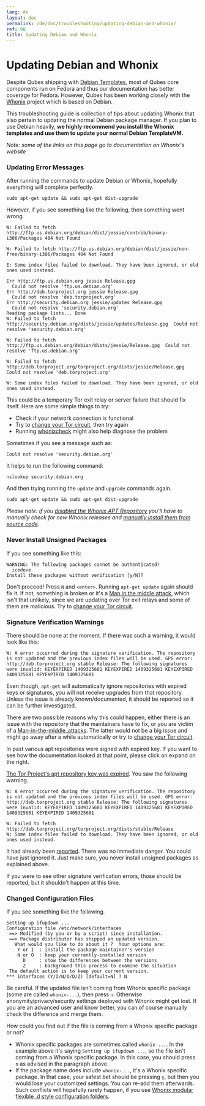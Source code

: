 ```yaml
---
lang: de
layout: doc
permalink: /de/doc/troubleshooting/updating-debian-and-whonix/
ref: 98
title: Updating Debian and Whonix
---
```


# Updating Debian and Whonix
<a id="updating-debian-and-whonix"></a>

Despite Qubes shipping with [Debian Templates](/de/doc/templates/debian/), most of Qubes core components run on Fedora and thus our documentation has better coverage for Fedora. However, Qubes has been working closely with the [Whonix](https://whonix.org) project which is based on Debian.

This troubleshooting guide is collection of tips about updating Whonix that also pertain to updating the normal Debian package manager. If you plan to use Debian heavily, **we highly recommend you install the Whonix templates and use them to update your normal Debian TemplateVM.**

*Note: some of the links on this page go to documentation on Whonix's website*

### Updating Error Messages
<a id="updating-error-messages"></a>

After running the commands to update Debian or Whonix, hopefully everything will complete perfectly.

~~~
sudo apt-get update && sudo apt-get dist-upgrade
~~~

However, if you see something like the following, then something went wrong.

~~~
W: Failed to fetch http://ftp.us.debian.org/debian/dist/jessie/contrib/binary-i386/Packages 404 Not Found

W: Failed to fetch http://ftp.us.debian.org/debian/dist/jessie/non-free/binary-i386/Packages 404 Not Found

E: Some index files failed to download. They have been ignored, or old ones used instead.

Err http://ftp.us.debian.org jessie Release.gpg
  Could not resolve 'ftp.us.debian.org'
Err http://deb.torproject.org jessie Release.gpg
  Could not resolve 'deb.torproject.org'
Err http://security.debian.org jessie/updates Release.gpg
  Could not resolve 'security.debian.org'
Reading package lists... Done
W: Failed to fetch http://security.debian.org/dists/jessie/updates/Release.gpg  Could not resolve 'security.debian.org'

W: Failed to fetch http://ftp.us.debian.org/debian/dists/jessie/Release.gpg  Could not resolve 'ftp.us.debian.org'

W: Failed to fetch http://deb.torproject.org/torproject.org/dists/jessie/Release.gpg  Could not resolve 'deb.torproject.org'

W: Some index files failed to download. They have been ignored, or old ones used instead.
~~~

This could be a temporary Tor exit relay or server failure that should fix itself. Here are some simple things to try:

- Check if your network connection is functional
- Try to [change your Tor circuit](https://www.whonix.org/wiki/Arm), then try again
- Running [whonixcheck](https://www.whonix.org/wiki/Whonixcheck) might also help diagnose the problem

Sometimes if you see a message such as:

~~~
Could not resolve 'security.debian.org'
~~~

It helps to run the following command:

~~~
nslookup security.debian.org
~~~

And then trying running the `update` and `upgrade` commands again.

~~~
sudo apt-get update && sudo apt-get dist-upgrade
~~~

*Please note: if you [disabled the Whonix APT Repository](https://www.whonix.org/wiki/Whonix-APT-Repository#Disable_Whonix_APT_Repository) you'll have to manually check for new Whonix releases and [manually install them from source code](https://www.whonix.org/wiki/Dev/Build_Documentation).*

### Never Install Unsigned Packages
<a id="never-install-unsigned-packages"></a>

If you see something like this:

~~~
WARNING: The following packages cannot be authenticated!
  icedove
Install these packages without verification [y/N]?
~~~

Don't proceed! Press `N` and `<enter>`. Running `apt-get update` again should fix it. If not, something is broken or it's a [Man in the middle attack](https://www.whonix.org/wiki/Warning#Man-in-the-middle_attacks), which isn't that unlikely, since we are updating over Tor exit relays and some of them are malicious. Try to [change your Tor circuit](https://www.whonix.org/wiki/Arm#Arm).

### Signature Verification Warnings
<a id="signature-verification-warnings"></a>

There should be none at the moment. If there was such a warning, it would look like this:

~~~
W: A error occurred during the signature verification. The repository is not updated and the previous index files will be used. GPG error: http://deb.torproject.org stable Release: The following signatures were invalid: KEYEXPIRED 1409325681 KEYEXPIRED 1409325681 KEYEXPIRED 1409325681 KEYEXPIRED 1409325681
~~~

Even though, `apt-get` will automatically ignore repositories with expired keys or signatures, you will not receive upgrades from that repository. Unless the issue is already known/documented, it should be reported so it can be further investigated.

There are two possible reasons why this could happen, either there is an issue with the repository that the maintainers have to fix, or you are victim of a [Man-in-the-middle_attacks](https://www.whonix.org/wiki/Warning#Man-in-the-middle_attacks). The latter would not be a big issue and might go away after a while automatically or try to [change your Tor circuit](https://www.whonix.org/wiki/Arm#Arm)

In past various apt repositories were signed with expired key. If you want to see how the documentation looked at that point, please click on expand on the right.

[The Tor Project's apt repository key was expired](https://trac.torproject.org/projects/tor/ticket/12994). You saw the following warning.

~~~
W: A error occurred during the signature verification. The repository is not updated and the previous index files will be used. GPG error: http://deb.torproject.org stable Release: The following signatures were invalid: KEYEXPIRED 1409325681 KEYEXPIRED 1409325681 KEYEXPIRED 1409325681 KEYEXPIRED 1409325681

W: Failed to fetch http://deb.torproject.org/torproject.org/dists/stable/Release
W: Some index files failed to download. They have been ignored, or old ones used instead.
~~~

It had already been [reported](https://trac.torproject.org/projects/tor/ticket/12994). There was no immediate danger. You could have just ignored it. Just make sure, you never install unsigned packages as explained above.

If you were to see other signature verification errors, those should be reported, but it shouldn't happen at this time.

### Changed Configuration Files
<a id="changed-configuration-files"></a>

If you see something like the following.

~~~
Setting up ifupdown ...
Configuration file /etc/network/interfaces
 ==> Modified (by you or by a script) since installation.
 ==> Package distributor has shipped an updated version.
   What would you like to do about it ?  Your options are:
    Y or I  : install the package maintainer's version
    N or O  : keep your currently-installed version
      D     : show the differences between the versions
      Z     : background this process to examine the situation
 The default action is to keep your current version.
*** interfaces (Y/I/N/O/D/Z) [default=N] ? N
~~~

Be careful. If the updated file isn't coming from Whonix specific package (some are called `whonix-...`), then press `n`. Otherwise anonymity/privacy/security settings deployed with Whonix might get lost. If you are an advanced user and know better, you can of course manually check the difference and merge them.

How could you find out if the file is coming from a Whonix specific package or not?

- Whonix specific packages are sometimes called `whonix-...`. In the example above it's saying `Setting up ifupdown ...`, so the file isn't coming from a Whonix specific package. In this case, you should press `n` as advised in the paragraph above.
- If the package name does include `whonix-...`, it's a Whonix specific package. In that case, your safest bet should be pressing `y`, but then you would lose your customized settings. You can re-add them afterwards. Such conflicts will hopefully rarely happen, if you use [Whonix modular flexible .d style configuration folders](https://www.whonix.org/wiki/Whonix_Configuration_Files).